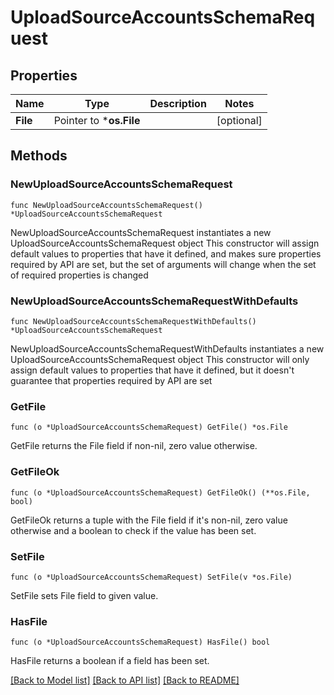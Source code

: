 # UploadSourceAccountsSchemaRequest

## Properties

Name | Type | Description | Notes
------------ | ------------- | ------------- | -------------
**File** | Pointer to ***os.File** |  | [optional] 

## Methods

### NewUploadSourceAccountsSchemaRequest

`func NewUploadSourceAccountsSchemaRequest() *UploadSourceAccountsSchemaRequest`

NewUploadSourceAccountsSchemaRequest instantiates a new UploadSourceAccountsSchemaRequest object
This constructor will assign default values to properties that have it defined,
and makes sure properties required by API are set, but the set of arguments
will change when the set of required properties is changed

### NewUploadSourceAccountsSchemaRequestWithDefaults

`func NewUploadSourceAccountsSchemaRequestWithDefaults() *UploadSourceAccountsSchemaRequest`

NewUploadSourceAccountsSchemaRequestWithDefaults instantiates a new UploadSourceAccountsSchemaRequest object
This constructor will only assign default values to properties that have it defined,
but it doesn't guarantee that properties required by API are set

### GetFile

`func (o *UploadSourceAccountsSchemaRequest) GetFile() *os.File`

GetFile returns the File field if non-nil, zero value otherwise.

### GetFileOk

`func (o *UploadSourceAccountsSchemaRequest) GetFileOk() (**os.File, bool)`

GetFileOk returns a tuple with the File field if it's non-nil, zero value otherwise
and a boolean to check if the value has been set.

### SetFile

`func (o *UploadSourceAccountsSchemaRequest) SetFile(v *os.File)`

SetFile sets File field to given value.

### HasFile

`func (o *UploadSourceAccountsSchemaRequest) HasFile() bool`

HasFile returns a boolean if a field has been set.


[[Back to Model list]](../README.md#documentation-for-models) [[Back to API list]](../README.md#documentation-for-api-endpoints) [[Back to README]](../README.md)


